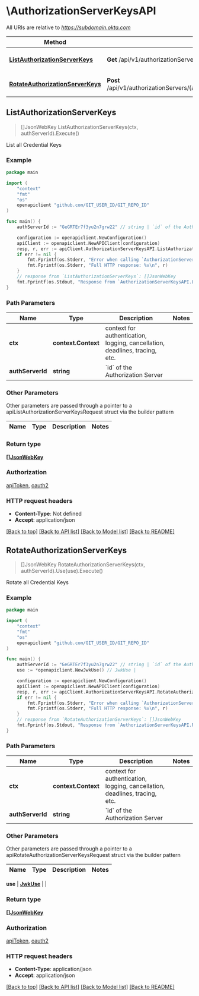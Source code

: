 # \AuthorizationServerKeysAPI

All URIs are relative to *https://subdomain.okta.com*

Method | HTTP request | Description
------------- | ------------- | -------------
[**ListAuthorizationServerKeys**](AuthorizationServerKeysAPI.md#ListAuthorizationServerKeys) | **Get** /api/v1/authorizationServers/{authServerId}/credentials/keys | List all Credential Keys
[**RotateAuthorizationServerKeys**](AuthorizationServerKeysAPI.md#RotateAuthorizationServerKeys) | **Post** /api/v1/authorizationServers/{authServerId}/credentials/lifecycle/keyRotate | Rotate all Credential Keys



## ListAuthorizationServerKeys

> []JsonWebKey ListAuthorizationServerKeys(ctx, authServerId).Execute()

List all Credential Keys



### Example

```go
package main

import (
    "context"
    "fmt"
    "os"
    openapiclient "github.com/GIT_USER_ID/GIT_REPO_ID"
)

func main() {
    authServerId := "GeGRTEr7f3yu2n7grw22" // string | `id` of the Authorization Server

    configuration := openapiclient.NewConfiguration()
    apiClient := openapiclient.NewAPIClient(configuration)
    resp, r, err := apiClient.AuthorizationServerKeysAPI.ListAuthorizationServerKeys(context.Background(), authServerId).Execute()
    if err != nil {
        fmt.Fprintf(os.Stderr, "Error when calling `AuthorizationServerKeysAPI.ListAuthorizationServerKeys``: %v\n", err)
        fmt.Fprintf(os.Stderr, "Full HTTP response: %v\n", r)
    }
    // response from `ListAuthorizationServerKeys`: []JsonWebKey
    fmt.Fprintf(os.Stdout, "Response from `AuthorizationServerKeysAPI.ListAuthorizationServerKeys`: %v\n", resp)
}
```

### Path Parameters


Name | Type | Description  | Notes
------------- | ------------- | ------------- | -------------
**ctx** | **context.Context** | context for authentication, logging, cancellation, deadlines, tracing, etc.
**authServerId** | **string** | &#x60;id&#x60; of the Authorization Server | 

### Other Parameters

Other parameters are passed through a pointer to a apiListAuthorizationServerKeysRequest struct via the builder pattern


Name | Type | Description  | Notes
------------- | ------------- | ------------- | -------------


### Return type

[**[]JsonWebKey**](JsonWebKey.md)

### Authorization

[apiToken](../README.md#apiToken), [oauth2](../README.md#oauth2)

### HTTP request headers

- **Content-Type**: Not defined
- **Accept**: application/json

[[Back to top]](#) [[Back to API list]](../README.md#documentation-for-api-endpoints)
[[Back to Model list]](../README.md#documentation-for-models)
[[Back to README]](../README.md)


## RotateAuthorizationServerKeys

> []JsonWebKey RotateAuthorizationServerKeys(ctx, authServerId).Use(use).Execute()

Rotate all Credential Keys



### Example

```go
package main

import (
    "context"
    "fmt"
    "os"
    openapiclient "github.com/GIT_USER_ID/GIT_REPO_ID"
)

func main() {
    authServerId := "GeGRTEr7f3yu2n7grw22" // string | `id` of the Authorization Server
    use := *openapiclient.NewJwkUse() // JwkUse | 

    configuration := openapiclient.NewConfiguration()
    apiClient := openapiclient.NewAPIClient(configuration)
    resp, r, err := apiClient.AuthorizationServerKeysAPI.RotateAuthorizationServerKeys(context.Background(), authServerId).Use(use).Execute()
    if err != nil {
        fmt.Fprintf(os.Stderr, "Error when calling `AuthorizationServerKeysAPI.RotateAuthorizationServerKeys``: %v\n", err)
        fmt.Fprintf(os.Stderr, "Full HTTP response: %v\n", r)
    }
    // response from `RotateAuthorizationServerKeys`: []JsonWebKey
    fmt.Fprintf(os.Stdout, "Response from `AuthorizationServerKeysAPI.RotateAuthorizationServerKeys`: %v\n", resp)
}
```

### Path Parameters


Name | Type | Description  | Notes
------------- | ------------- | ------------- | -------------
**ctx** | **context.Context** | context for authentication, logging, cancellation, deadlines, tracing, etc.
**authServerId** | **string** | &#x60;id&#x60; of the Authorization Server | 

### Other Parameters

Other parameters are passed through a pointer to a apiRotateAuthorizationServerKeysRequest struct via the builder pattern


Name | Type | Description  | Notes
------------- | ------------- | ------------- | -------------

 **use** | [**JwkUse**](JwkUse.md) |  | 

### Return type

[**[]JsonWebKey**](JsonWebKey.md)

### Authorization

[apiToken](../README.md#apiToken), [oauth2](../README.md#oauth2)

### HTTP request headers

- **Content-Type**: application/json
- **Accept**: application/json

[[Back to top]](#) [[Back to API list]](../README.md#documentation-for-api-endpoints)
[[Back to Model list]](../README.md#documentation-for-models)
[[Back to README]](../README.md)

